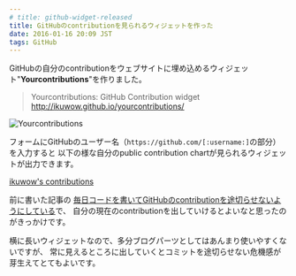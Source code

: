 ```yaml
---
# title: github-widget-released
title: GitHubのcontributionを見られるウィジェットを作った
date: 2016-01-16 20:09 JST
tags: GitHub
---
```


GitHubの自分のcontributionをウェブサイトに埋め込めるウィジェット"**Yourcontributions**"を作りました。

> Yourcontributions: GitHub Contribution widget  
> http://ikuwow.github.io/yourcontributions/

![Yourcontributions](/img/2016-01-16_yourcontributions.png)

フォームにGitHubのユーザー名（`https://github.com/[:username:]`の部分）を入力すると
以下の様な自分のpublic contribution chartが見られるウィジェットが出力できます。

<a href="http://github.com/ikuwow" class="gh-contributions" data-gh-username="ikuwow" target="_blank">ikuwow's contributions</a><script src="http://ikuwow.github.io/yourcontributions/widget.min.js"></script>

前に書いた記事の
[毎日コードを書いてGitHubのcontributionを途切らせないようにしている](/entry/everyday-commit/)で、
自分の現在のcontributionを出していけるとよいなと思ったのがきっかけです。

横に長いウィジェットなので、多分ブログパーツとしてはあんまり使いやすくないですが、
常に見えるところに出していくとコミットを途切らせない危機感が芽生えてとてもよいです。


